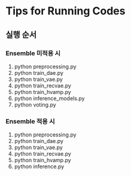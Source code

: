 # Tips for Running Codes



## 실행 순서

### Ensemble 미적용 시

1. python preprocessing.py
2. python train_dae.py
3. python train_vae.py
4. python train_recvae.py
5. python train_hvamp.py
6. python inference_models.py
7. python voting.py





### Ensemble 적용 시

1. python preprocessing.py
2. python train_dae.py
3. python train_vae.py
4. python train_recvae.py
5. python train_hvamp.py
6. python inference.py
